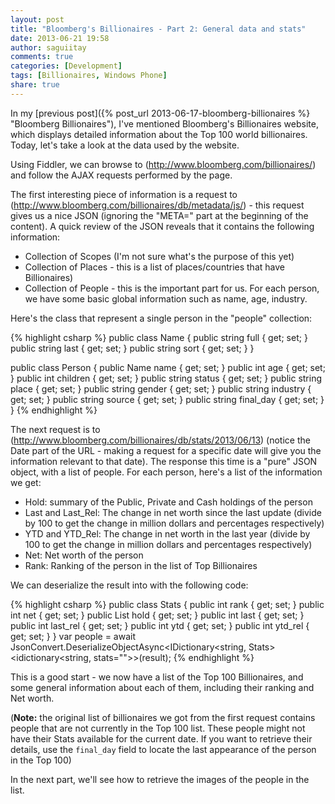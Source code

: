 ```yaml
---
layout: post
title: "Bloomberg's Billionaires - Part 2: General data and stats"
date: 2013-06-21 19:58
author: saguiitay
comments: true
categories: [Development]
tags: [Billionaires, Windows Phone]
share: true
---
```

In my [previous post]({% post_url 2013-06-17-bloomberg-billionaires %} "Bloomberg Billionaires"), I've mentioned Bloomberg's Billionaires website,
which displays detailed information about the Top 100 world billionaires. Today, let's take a look at the data used by the website.

Using Fiddler, we can browse to (http://www.bloomberg.com/billionaires/) and follow the AJAX requests performed by the page.

The first interesting piece of information is a request to (http://www.bloomberg.com/billionaires/db/metadata/js/) - this request gives us a
nice JSON (ignoring the "META=" part at the beginning of the content). A quick review of the JSON reveals that it contains the following information:

- Collection of Scopes (I'm not sure what's the purpose of this yet)
- Collection of Places - this is a list of places/countries that have Billionaires)
- Collection of People - this is the important part for us. For each person, we have some basic global information such as name, age, industry.

Here's the class that represent a single person in the "people" collection:

{% highlight csharp %}
public class Name
{
	public string full { get; set; }
	public string last { get; set; }
	public string sort { get; set; }
}

public class Person
{
	public Name name { get; set; }
	public int age { get; set; }
	public int children { get; set; }
	public string status { get; set; }
	public string place { get; set; }
	public string gender { get; set; }
	public string industry { get; set; }
	public string source { get; set; }
	public string final_day { get; set; }
}
{% endhighlight %}

The next request is to (http://www.bloomberg.com/billionaires/db/stats/2013/06/13) (notice the Date part of the URL - making a request for a specific
date will give you the information relevant to that date). The response this time is a "pure" JSON object, with a list of people. For each person,
here's a list of the information we get:

- Hold: summary of the Public, Private and Cash holdings of the person
- Last and Last_Rel: The change in net worth since the last update (divide by 100 to get the change in million dollars and percentages respectively)
- YTD and YTD_Rel: The change in net worth in the last year (divide by 100 to get the change in million dollars and percentages respectively)
- Net: Net worth of the person
- Rank: Ranking of the person in the list of Top Billionaires

We can deserialize the result into with the following code:

{% highlight csharp %}
public class Stats
{
    public int rank { get; set; }
    public int net { get; set; }
    public List hold { get; set; }
    public int last { get; set; }
    public int last_rel { get; set; }
    public int ytd { get; set; }
    public int ytd_rel { get; set; }
}
var people = await JsonConvert.DeserializeObjectAsync<IDictionary<string, Stats><idictionary<string, stats="">>(result);
{% endhighlight %}

This is a good start - we now have a list of the Top 100 Billionaires, and some general information about each of them, including their ranking and Net worth.

(**Note:** the original list of billionaires we got from the first request contains people that are not currently in the Top 100 list.
These people might not have their Stats available for the current date. If you want to retrieve their details, use the `final_day` field to
locate the last appearance of the person in the Top 100)

In the next part, we'll see how to retrieve the images of the people in the list.